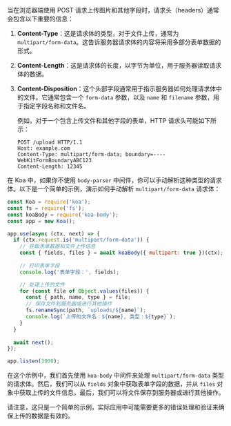 当在浏览器端使用 POST 请求上传图片和其他字段时，请求头（headers）通常会包含以下重要的信息：

1. **Content-Type**：这是请求体的类型，对于文件上传，通常为 `multipart/form-data`。这告诉服务器请求体的内容将采用多部分表单数据的形式。

2. **Content-Length**：这是请求体的长度，以字节为单位，用于服务器读取请求体的数据。

3. **Content-Disposition**：这个头部字段通常用于指示服务器如何处理请求体中的文件。它通常包含一个 `form-data` 参数，以及 `name` 和 `filename` 参数，用于指定字段名称和文件名。

   例如，对于一个包含上传文件和其他字段的表单，HTTP 请求头可能如下所示：

   ```http
   POST /upload HTTP/1.1
   Host: example.com
   Content-Type: multipart/form-data; boundary=----WebKitFormBoundaryABC123
   Content-Length: 12345
   ```

在 Koa 中，如果你不使用 `body-parser` 中间件，你可以手动解析这种类型的请求体。以下是一个简单的示例，演示如何手动解析 `multipart/form-data` 请求体：

```javascript
const Koa = require('koa');
const fs = require('fs');
const koaBody = require('koa-body');
const app = new Koa();

app.use(async (ctx, next) => {
  if (ctx.request.is('multipart/form-data')) {
    // 获取表单数据和文件上传信息
    const { fields, files } = await koaBody({ multipart: true })(ctx);
    
    // 打印表单字段
    console.log('表单字段：', fields);

    // 处理上传的文件
    for (const file of Object.values(files)) {
      const { path, name, type } = file;
      // 保存文件到服务器或进行其他操作
      fs.renameSync(path, `uploads/${name}`);
      console.log(`上传的文件名：${name}, 类型：${type}`);
    }
  }
  
  await next();
});

app.listen(3000);
```

在这个示例中，我们首先使用 `koa-body` 中间件来处理 `multipart/form-data` 类型的请求体。然后，我们可以从 `fields` 对象中获取表单字段的数据，并从 `files` 对象中获取上传的文件信息。最后，我们可以将文件保存到服务器或进行其他操作。

请注意，这只是一个简单的示例，实际应用中可能需要更多的错误处理和验证来确保上传的数据是有效的。